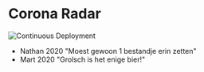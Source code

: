 # Corona Radar
![Continuous Deployment](https://github.com/NathanKolpa/CoronaRadar/workflows/Continuous%20Deployment/badge.svg?branch=master)

 - Nathan 2020 "Moest gewoon 1 bestandje erin zetten"
 - Mart 2020 "Grolsch is het enige bier!"
